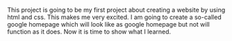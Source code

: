 This project is going to be my first project about creating a website by using
html and css. This makes me very excited. I am going to create a so-called google
homepage which will look like as google homepage but not will function as it does.
Now it is time to show what I learned. 